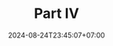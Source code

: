 ---
weight: 2400
title: "Part IV"
description: ""
icon: "article"
date: "2024-08-24T23:45:07+07:00"
lastmod: "2024-08-24T23:45:07+07:00"
draft: false
toc: true
---